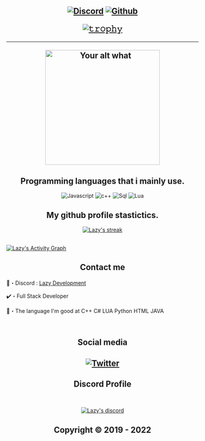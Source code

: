 <h2 align="center">

  
<p align="center">

<p align="center">

</p>
<p align="center">
    <a href="">
   <img alt="Discord" src="https://img.shields.io/badge/Discord-LazyRQ%237522-7289DA?style=for-the-badge&logo=discord&logoColor=7289DA&logoWidth=10&labelColor=000'"></a>  
  <a href="https://github.com/LazyRQ">
   <img alt="Github" src="https://img.shields.io/github/followers/LazyRQ?color=7289DA&logo=github&label=Followers&style=for-the-badge&logoWidth=10&labelColor=000'"></a>   
  
  
[![𝚝𝚛𝚘𝚙𝚑𝚢](https://github-profile-trophy.vercel.app/?username=LazyRQ&column=8&margin-w=20&margin-h=0&no-bg=true&no-frame=true&theme=tokyonight)](https://github.com/LazyRQ)
<hr>

  

  
</p>
<p align="center">
<img src="https://readme-spotify-status-liart.vercel.app/api/run-spotify-status" alt="Your alt what" width="300" align/>
</p>


<h2 align="center">Programming languages that i mainly use.</h2>
<p align="center">
  <img alt="Javascript" src="https://img.shields.io/badge/-JavaScript-090909?style=for-the-badge&logo=JavaScript&logoColor=E9D54D"></a> 
  <img alt="c++" src="https://img.shields.io/badge/-C++-090909?style=for-the-badge&logo=C%2b%2b&logoColor=6296CC"></a>  
  <img alt="Sql" src="https://img.shields.io/badge/-Sql-090909?style=for-the-badge&logo=mysql&logoColor=00648B"></a>
   <img alt="Lua" src="https://img.shields.io/badge/-Lua-090909?style=for-the-badge&logo=lua&logoColor=00648B"></a>
</p>



<h2 align="center">My github profile stastictics.</h2>

<p align="center">
    <a href="https://github.com/LazyRQ">
        <img title="LazyRQ stats" alt="Lazy's streak" src="https://github-readme-streak-stats.herokuapp.com/?user=LazyRQ&theme=dark&hide_border=true&stroke=f53b3b"/>
    </a>
</p><br>
<a href="https://github.com/LazyRQ"><img alt="Lazy's Activity Graph" src="https://activity-graph.herokuapp.com/graph?username=LazyRQ&bg_color=0D1117&color=eca15b&line=eca15b&point=FFFFFF&hide_border=true" /></a>
  



<h2 align="center">Contact me</h2>

💢・Discord : [Lazy Development](https://discord.gg/7vVb9g7FGT)

✔️・Full Stack Developer

📮・The language I'm good at C++  C#  LUA  Python  HTML JAVA

</pre><br>

<h2 align="center">Social media</h2>

<h2 align="center"</h2>

[![Twitter](https://img.shields.io/badge/Twitter-%231DA1F2.svg?logo=Twitter&logoColor=white)](https://twitter.com/OfficialLazyRQ) 

<h2 align="center">Discord Profile</h2><br>
  <p align="center">
    <a href="https://discord.com/users/724786271855050854">
        <img title="Lazy Development discord" alt="Lazy's discord" src="https://discord.c99.nl/widget/theme-3/724786271855050854.png"/>
    </a>
</p>

<h2 align="center"> Copyright © 2019 - 2022
